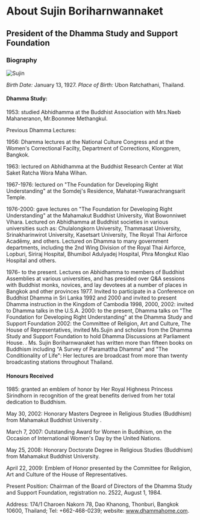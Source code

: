 # About Sujin Boriharnwannaket 

## President of the Dhamma Study and Support Foundation

### Biography

![Sujin](sujinbio.jpg)

*Birth Date:* January 13, 1927.
*Place of Birth:* Ubon Ratchathani, Thailand.

#### Dhamma Study:

1953: studied Abhidhamma at the Buddhist Association with Mrs.Naeb Mahaneranon, Mr.Boonmee Methangkul.

Previous Dhamma Lectures:

1956: Dhamma lectures at the National Culture Congress and at the Women's Correctional Facilty, Department of Corrections, Klongprem, Bangkok. 

1963: lectured on Abhidhamma at the Buddhist Research Center at Wat Saket Ratcha Wora Maha Wihan. 

1967-1976: lectured on "The Foundation for Developing Right Understanding" at the Somdej's Residence, Mahatat-Yuwarachrangsarit Temple. 

1976-2000: gave lectures on "The Foundation for Developing Right Understanding" at the Mahamakut Buddhist University, Wat Bowonniwet Vihara. Lectured on Abhidhamma at Buddhist societies in various universities such as: Chulalongkorn University, Thammasat University, Srinakharinwirot University, Kasetsart University, The Royal Thai Airforce Acadēmy, and others. Lectured on Dhamma to many government departments, including the 2nd Wing Division of the Royal Thai Airforce, Lopburi, Siriraj Hospital, Bhumibol Adulyadej Hospital, Phra Mongkut Klao Hospital and others.

1976- to the present.  Lectures on Abhidhamma to members of Buddhist Assemblies at various universities, and has presided over Q&A sessions with Buddhist monks, novices, and lay devotees at a number of places in Bangkok and other provinces 1977. Invited to participate in a Conference on Buddhist Dhamma in Sri Lanka 1992 and 2000 and invited to present Dhamma instruction in the Kingdom of Cambodia 1998, 2000, 2002: invited to Dhamma talks in the U.S.A. 2000: to the present, Dhamma talks on "The Foundation for Developing Right Understanding" at the Dhamma Study and Support Foundation 2002: the Committee of Religion, Art and Culture, The House of Representatives, invited Ms.Sujin and scholars from the Dhamma Study and Support Foundation to hold Dhamma Discussions at Parliament House.
. 
Ms. Sujin Boriharnwanaket has written more than fifteen books on Buddhism including "A Survey of Paramattha Dhamma" and "The Conditionality of Life": Her lectures are broadcast from more than twenty broadcasting stations throughout Thailand.

#### Honours Received

1985: granted an emblem of honor by Her Royal Highness Princess Sirindhorn in recognition of the great benefits derived from her total dedication to Buddhism. 

May 30, 2002: Honorary Masters Degreee in Religious Studies (Buddhism) from Mahamakut Buddhist University .

March 7, 2007: Outstanding Award for Women in Buddhism, on the Occasion of International Women's Day by the United Nations. 

May 25, 2008: Honorary Doctorate Degree in Religious Studies (Buddhism) from Mahamakut Buddhist University. 

April 22, 2009: Emblem of Honor presented by the Committee for Religion, Art and Culture of the House of Representatives.

Present Position: Chairman of the Board of Directors of the Dhamma Study and Support Foundation, registration no. 2522, August 1, 1984.

Address: 174/1 Charoen Nakorn 78, Dao Khanong, Thonburi, Bangkok 10600, Thailand; Tel: +662-468-0239; website: www.dhammahome.com.
